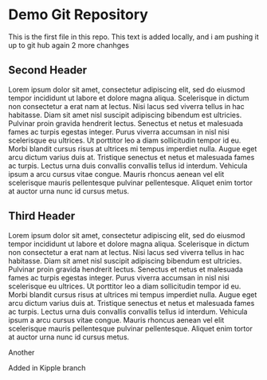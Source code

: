 # Demo Git Repository
This is the first file in this repo.
This text is added locally, and i am pushing it up to git hub again 2 more chanhges

## Second Header
Lorem ipsum dolor sit amet, consectetur adipiscing elit, sed do eiusmod tempor incididunt ut labore et dolore magna aliqua. Scelerisque in dictum non consectetur a erat nam at lectus. Nisi lacus sed viverra tellus in hac habitasse. Diam sit amet nisl suscipit adipiscing bibendum est ultricies. Pulvinar proin gravida hendrerit lectus. Senectus et netus et malesuada fames ac turpis egestas integer. Purus viverra accumsan in nisl nisi scelerisque eu ultrices. Ut porttitor leo a diam sollicitudin tempor id eu. Morbi blandit cursus risus at ultrices mi tempus imperdiet nulla. Augue eget arcu dictum varius duis at. Tristique senectus et netus et malesuada fames ac turpis. Lectus urna duis convallis convallis tellus id interdum. Vehicula ipsum a arcu cursus vitae congue. Mauris rhoncus aenean vel elit scelerisque mauris pellentesque pulvinar pellentesque. Aliquet enim tortor at auctor urna nunc id cursus metus.

## Third Header
Lorem ipsum dolor sit amet, consectetur adipiscing elit, sed do eiusmod tempor incididunt ut labore et dolore magna aliqua. Scelerisque in dictum non consectetur a erat nam at lectus. Nisi lacus sed viverra tellus in hac habitasse. Diam sit amet nisl suscipit adipiscing bibendum est ultricies. Pulvinar proin gravida hendrerit lectus. Senectus et netus et malesuada fames ac turpis egestas integer. Purus viverra accumsan in nisl nisi scelerisque eu ultrices. Ut porttitor leo a diam sollicitudin tempor id eu. Morbi blandit cursus risus at ultrices mi tempus imperdiet nulla. Augue eget arcu dictum varius duis at. Tristique senectus et netus et malesuada fames ac turpis. Lectus urna duis convallis convallis tellus id interdum. Vehicula ipsum a arcu cursus vitae congue. Mauris rhoncus aenean vel elit scelerisque mauris pellentesque pulvinar pellentesque. Aliquet enim tortor at auctor urna nunc id cursus metus.

Another

Added in Kipple branch